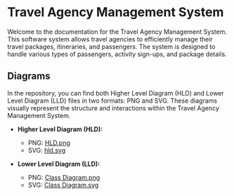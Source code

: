 # Travel Agency Management System

Welcome to the documentation for the Travel Agency Management System. This software system allows travel agencies to efficiently manage their travel packages, itineraries, and passengers. The system is designed to handle various types of passengers, activity sign-ups, and package details.

## Diagrams

In the repository, you can find both Higher Level Diagram (HLD) and Lower Level Diagram (LLD) files in two formats: PNG and SVG. These diagrams visually represent the structure and interactions within the Travel Agency Management System.

- **Higher Level Diagram (HLD):**

  - PNG: [HLD.png](https://raw.githubusercontent.com/emfa/travel-itenary-app/main/HLD.png)
  - SVG: [hld.svg](https://github.com/emfa/travel-itenary-app/blob/main/hld.svg)

- **Lower Level Diagram (LLD):**
  - PNG: [Class Diagram.png](https://raw.githubusercontent.com/emfa/travel-itenary-app/main/Class%20Diagram.png)
  - SVG: [Class Diagram.svg](https://github.com/emfa/travel-itenary-app/blob/main/Class%20Diagram.svg)
